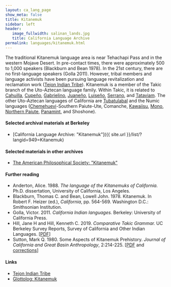 ```yaml
---
layout: ca_lang_page
show_meta: false
title: Kitanemuk
sidebar: left
header:
   image_fullwidth: salinan_lands.jpg
   title: California Language Archive
permalink: languages/kitanemuk.html
---
```


The traditional Kitanemuk language area is near Tehachapi Pass and in the western Mojave Desert. In pre-contact times, there were approximately 500 to 1,000 speakers (Blackburn and Bean 1978). In the 21st century, there are no first-language speakers (Golla 2011). However, tribal members and language activists have been pursuing language revitalization and reclamation work ([Tejon Indian Tribe](https://www.tejonindiantribe.com/goals/)). Kitanemuk is a member of the Takic branch of the Uto-Aztecan language family. Within Takic, it is related to [Cahuilla](cahuilla.html), [Cupeño](cupeno.html), [Gabrielino](gabrielino.html), [Juaneño](juaneno.html), [Luiseño](luiseno.html), [Serrano](serrano.html), and [Tataviam](tataviam.html). The other Uto-Aztecan languages of California are [Tubatulabal](tubatulabal.html) and the Numic languages ([Chemehuevi](chemehuevi.html)-Southern Paiute-Ute, Comanche, [Kawaiisu](kawaiisu.html), [Mono](mono.html), [Northern Paiute](northern-paiute.html), [Panamint](panamint.html), and Shoshone).

#### Selected archival materials at Berkeley

* [California Language Archive: "Kitanemuk"]({{ site.url }}/list/?langid=949=Kitanemuk)

#### Selected materials in other archives

* [The American Philosophical Society: "Kitanemuk"](https://indigenousguide.amphilsoc.org/search?f%5B0%5D=guide_language_content_title%3AKitanemuk)

#### Further reading

* Anderton, Alice. 1988. *The language of the Kitanemuks of California.* Ph.D. dissertation, University of California, Los Angeles.
* Blackburn, Thomas C. and Bean, Lowell John. 1978. Kitanemuk. In Robert F. Heizer (ed.), *California*, pp. 564-569. Washington D.C.: Smithsonian Institution.
* Golla, Victor. 2011. *California Indian languages.* Berkeley: University of California Press.
* Hill, Jane H and Hill, Kenneth C. 2019. *Comparative Takic Grammar.* UC Berkeley Survey Reports, Survey of California and Other Indian Languages.
[[PDF](https://escholarship.org/uc/item/6tr732gg)]
* Sutton, Mark Q. 1980. Some Aspects of Kitanemuk Prehistory. *Journal of California and Great Basin Anthropology*, 2:214-225.
[[PDF](https://www.jstor.org/stable/27825027?seq=1#metadata_info_tab_contents) and [corrections](https://escholarship.org/uc/item/8fs3j4w3)]

#### Links

* [Tejon Indian Tribe](https://www.tejonindiantribe.com/)
* [Glottolog: Kitanemuk](https://glottolog.org/resource/languoid/id/kita1252)

